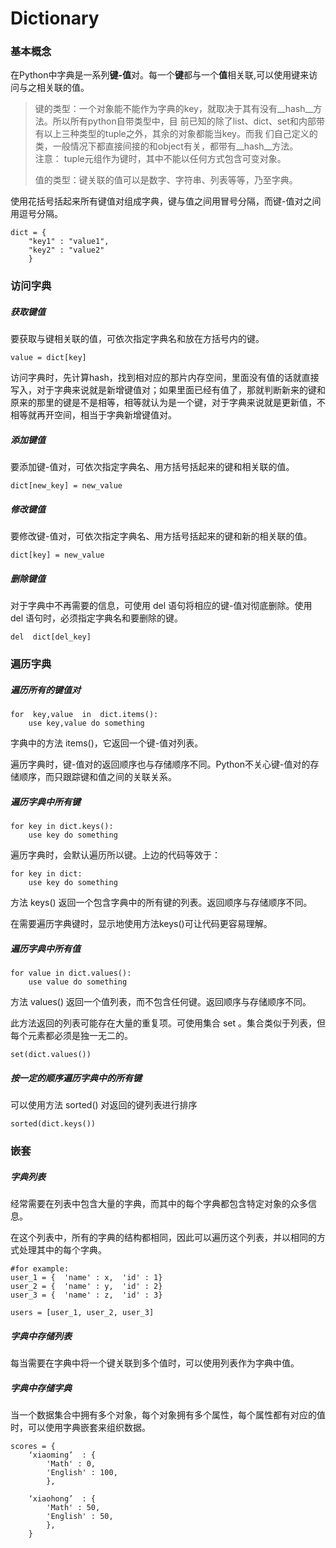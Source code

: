# Dictionary

### 基本概念

在Python中字典是一系列**键-值**对。每一个**键**都与一个**值**相关联,可以使用键来访问与之相关联的值。

> 键的类型：一个对象能不能作为字典的key，就取决于其有没有__hash__方法。所以所有python自带类型中，目
>         	   前已知的除了list、dict、set和内部带有以上三种类型的tuple之外，其余的对象都能当key。而我 
>       		   们自己定义的类，一般情况下都直接间接的和object有关，都带有__hash__方法。                     
> 		   注意： tuple元组作为键时，其中不能以任何方式包含可变对象。 
>
> 值的类型：键关联的值可以是数字、字符串、列表等等，乃至字典。

使用花括号括起来所有键值对组成字典，键与值之间用冒号分隔，而键-值对之间用逗号分隔。

```
dict = {
	"key1" : "value1",
	"key2" : "value2"
	}

```



### 访问字典

##### 获取键值

要获取与键相关联的值，可依次指定字典名和放在方括号内的键。

```
value = dict[key]
```

访问字典时，先计算hash，找到相对应的那片内存空间，里面没有值的话就直接写入，对于字典来说就是新增键值对；如果里面已经有值了，那就判断新来的键和原来的那里的键是不是相等，相等就认为是一个键，对于字典来说就是更新值，不相等就再开空间，相当于字典新增键值对。

##### 添加键值

要添加键-值对，可依次指定字典名、用方括号括起来的键和相关联的值。

```
dict[new_key] = new_value
```

##### 修改键值

要修改键-值对，可依次指定字典名、用方括号括起来的键和新的相关联的值。

```
dict[key] = new_value
```

##### 删除键值

对于字典中不再需要的信息，可使用 del 语句将相应的键-值对彻底删除。使用 del 语句时，必须指定字典名和要删除的键。

```
del  dict[del_key]
```

### 遍历字典

##### 遍历所有的键值对

```
for  key,value  in  dict.items():
	use key,value do something 
```

字典中的方法 items()，它返回一个键-值对列表。

遍历字典时，键-值对的返回顺序也与存储顺序不同。Python不关心键-值对的存储顺序，而只跟踪键和值之间的关联关系。

##### 遍历字典中所有键

```
for key in dict.keys():
	use key do something
```

遍历字典时，会默认遍历所以键。上边的代码等效于：

```
for key in dict:
	use key do something
```

方法  keys() 返回一个包含字典中的所有键的列表。返回顺序与存储顺序不同。

在需要遍历字典键时，显示地使用方法keys()可让代码更容易理解。

##### 遍历字典中所有值

```
for value in dict.values():
	use value do something
```

方法 values() 返回一个值列表，而不包含任何键。返回顺序与存储顺序不同。

此方法返回的列表可能存在大量的重复项。可使用集合 set 。集合类似于列表，但每个元素都必须是独一无二的。

```
set(dict.values())
```

##### 按一定的顺序遍历字典中的所有键

可以使用方法 sorted() 对返回的键列表进行排序

```
sorted(dict.keys())
```

<!--*sorted()方法的参数：  cmp：用于比较的函数，比较什么由key决定,有默认值，迭代集合中的一项;  key：用列表元素的某个属性和函数进行作为关键字，有默认值，迭代集合中的一项;  reverse：reverse = True 升序（默认） 或者 reverse = False 降序。*--> 

### 嵌套

##### 字典列表

经常需要在列表中包含大量的字典，而其中的每个字典都包含特定对象的众多信息。

在这个列表中，所有的字典的结构都相同，因此可以遍历这个列表，并以相同的方式处理其中的每个字典。

```
#for example:
user_1 = {  'name' : x,  'id' : 1}
user_2 = {  'name' : y,  'id' : 2}
user_3 = {  'name' : z,  'id' : 3}

users = [user_1, user_2, user_3]
```

##### 字典中存储列表

每当需要在字典中将一个键关联到多个值时，可以使用列表作为字典中值。

##### 字典中存储字典

当一个数据集合中拥有多个对象，每个对象拥有多个属性，每个属性都有对应的值时，可以使用字典嵌套来组织数据。

```
scores = {
	‘xiaoming’  : {
		'Math' : 0,
		'English' : 100,
		},

	‘xiaohong’  : {
		'Math' : 50,
		'English' : 50,
		},
	}

```

